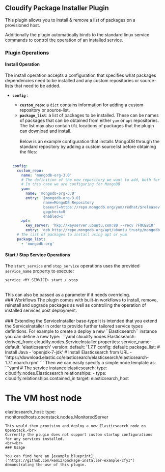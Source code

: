 ## Cloudify Package Installer Plugin

This plugin allows you to install & remove a list of packages on a provisioned host.

Additionally the plugin automatically binds to the standard linux service commands to control the operation of an installed service.
### Plugin Operations
#### Install Operation
The install operation accepts a configuration that specifies what packages dependencies need to be installed and any custom repositories or source-lists that need to be added.
- <b>`config`</b> : <br>
  - <b>`custom_repo`</b>: a `dict` contains information for adding a custom repository or source-list.<br> 
  - <b>`package_list`</b>: a list of packages to be installed. These can be names of packages that can be obtained from either `yum` or `apt` repositories. The list may also contain `URL` locations of packages that the plugin can download and install.<br><br> 
Below is an example configuration that installs MongoDB through the standard repository by adding a custom sourcelist before obtaining the files:<br><br>

  ```yaml
  config:
    custom_repo:
      name: 'mongodb-org-3.0'
      # The definition of the new repository we want to add, both for yum & apt
      # In this case we are configuring for MongoDB
      yum:
        name: 'mongodb-org-3.0'
        entry: '[mongodb-org-3.0]
                name=MongoDB Repository
                baseurl=https://repo.mongodb.org/yum/redhat/$releasever/mongodb-org/3.0/x86_64/
                gpgcheck=0
                enabled=1'
      apt:
        key_server: 'hkp://keyserver.ubuntu.com:80 --recv 7F0CEB10'
        entry: 'deb http://repo.mongodb.org/apt/ubuntu trusty/mongodb-org/3.0 multiverse'
    # The list of packages to install using apt or yum
    package_list:
      - 'mongodb-org'
  ```

#### Start / Stop Service Operations
The `start_service` and `stop_service` operations uses the provided `service_name` property to execute:
  ```bash
  service <MY_SERVICE> start / stop
  ```  
<br>
This can also be passed as a parameter if it needs overriding.
<br>
### Workflows 
The plugin comes with built-in workflows to install, remove, reinstall and upgrade packages as well as controlling the operation of installed services post deployment.
<br><br>
### Extending the ServiceInstaller base-type
It is intended that you extend the ServiceInstaller in order to provide further tailored service types definitions. For example to create a deploy a new ``Elasticsearch`` instance you can define a new type:
```yaml
  cloudify.nodes.Elasticsearch:
    derived_from: cloudify.nodes.ServiceInstaller
    properties:
      service_name:
        default: 'elasticsearch'
      version:
        default: '1.7.1'
      config:
        default:
          package_list:
            # Install Java
            - 'openjdk-7-jdk'
            # Install Elasticsearch from URL
            - 'https://download.elastic.co/elasticsearch/elasticsearch/elasticsearch-1.7.1.noarch.rpm'
```
Then we can easily specify a simple node template as:
```yaml
  # The service instance
  elasticsearch:
    type: cloudify.nodes.Elasticsearch
    relationships:
      - type: cloudify.relationships.contained_in
        target: elasticsearch_host
  
  # The VM host node
  elasticsearch_host:
    type: monitoredhosts.openstack.nodes.MonitoredServer
```
This would then provision and deploy a new Elasticsearch node on OpenStack.<br>
Currently the plugin does not support custom startup configurations for any services installed.
<br><br>
### Usage

You can find here an [example blueprint]("https://github.com/kemiz/package-installer-example-cfy3") demonstrating the use of this plugin.
